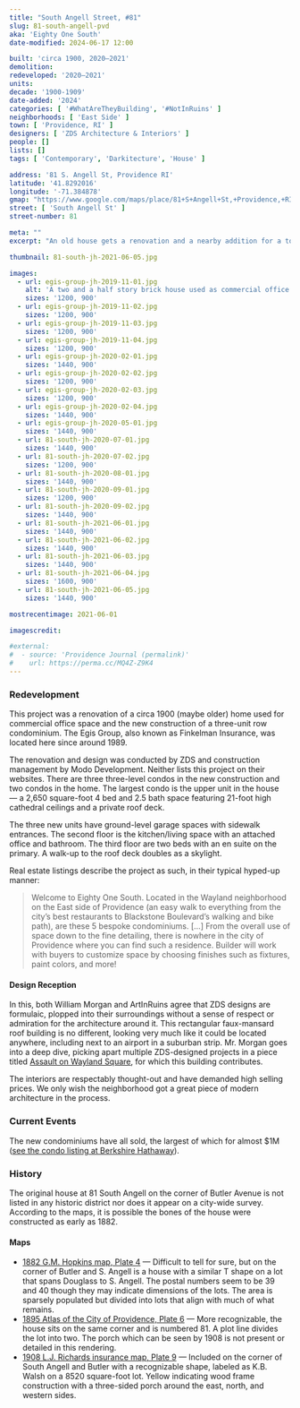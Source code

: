 ```yaml
---
title: "South Angell Street, #81"
slug: 81-south-angell-pvd
aka: 'Eighty One South'
date-modified: 2024-06-17 12:00

built: 'circa 1900, 2020–2021'
demolition:
redeveloped: '2020–2021'
units:
decade: '1900-1909'
date-added: '2024'
categories: [ '#WhatAreTheyBuilding', '#NotInRuins' ]
neighborhoods: [ 'East Side' ]
town: [ 'Providence, RI' ]
designers: [ 'ZDS Architecture & Interiors' ]
people: []
lists: []
tags: [ 'Contemporary', 'Darkitecture', 'House' ]

address: '81 S. Angell St, Providence RI'
latitude: '41.8292016'
longitude: '-71.384878'
gmap: "https://www.google.com/maps/place/81+S+Angell+St,+Providence,+RI+02906/@41.8292016,-71.384878,17z/data=!4m6!3m5!1s0x89e4452c838877cd:0xee1e4f0e372855e8!8m2!3d41.8291977!4d-71.384878!16s%2Fg%2F11c21sqw_q?entry=ttu"
street: [ 'South Angell St' ]
street-number: 81

meta: ""
excerpt: "An old house gets a renovation and a nearby addition for a total of five new “luxury” condominium units"

thumbnail: 81-south-jh-2021-06-05.jpg

images:
  - url: egis-group-jh-2019-11-01.jpg
    alt: 'A two and a half story brick house used as commercial office space converted to condominium units with small contemprary-styled additions to the structure. On the same lot a new three-story building was added in a contemporary style. The building is boxy and rectangular, with a flat parapet hiding roof decks and HVAC equipment. Most of the exterior is finished in brick and tghe rest os covered in the same dark metallic-like cladding as the renovated house next door.'
    sizes: '1200, 900'
  - url: egis-group-jh-2019-11-02.jpg
    sizes: '1200, 900'
  - url: egis-group-jh-2019-11-03.jpg
    sizes: '1200, 900'
  - url: egis-group-jh-2019-11-04.jpg
    sizes: '1200, 900'
  - url: egis-group-jh-2020-02-01.jpg
    sizes: '1440, 900'
  - url: egis-group-jh-2020-02-02.jpg
    sizes: '1200, 900'
  - url: egis-group-jh-2020-02-03.jpg
    sizes: '1200, 900'
  - url: egis-group-jh-2020-02-04.jpg
    sizes: '1440, 900'
  - url: egis-group-jh-2020-05-01.jpg
    sizes: '1440, 900'
  - url: 81-south-jh-2020-07-01.jpg
    sizes: '1440, 900'
  - url: 81-south-jh-2020-07-02.jpg
    sizes: '1200, 900'
  - url: 81-south-jh-2020-08-01.jpg
    sizes: '1440, 900'
  - url: 81-south-jh-2020-09-01.jpg
    sizes: '1200, 900'
  - url: 81-south-jh-2020-09-02.jpg
    sizes: '1440, 900'
  - url: 81-south-jh-2021-06-01.jpg
    sizes: '1440, 900'
  - url: 81-south-jh-2021-06-02.jpg
    sizes: '1440, 900'
  - url: 81-south-jh-2021-06-03.jpg
    sizes: '1440, 900'
  - url: 81-south-jh-2021-06-04.jpg
    sizes: '1600, 900'
  - url: 81-south-jh-2021-06-05.jpg
    sizes: '1440, 900'

mostrecentimage: 2021-06-01

imagescredit:

#external:
#  - source: 'Providence Journal (permalink)'
#    url: https://perma.cc/MQ4Z-Z9K4
---
```


### Redevelopment

This project was a renovation of a circa 1900 (maybe older) home used for commercial office space and the new construction of a three-unit row condominium. The Egis Group, also known as Finkelman Insurance, was located here since around 1989.

The renovation and design was conducted by ZDS and construction management by Modo Development. Neither lists this project on their websites. There are three three-level condos in the new construction and two condos in the home. The largest condo is the upper unit in the house — a 2,650 square-foot 4 bed and 2.5 bath space featuring 21-foot high cathedral ceilings and a private roof deck.

The three new units have ground-level garage spaces with sidewalk entrances. The second floor is the kitchen/living space with an attached office and bathroom. The third floor are two beds with an en suite on the primary. A walk-up to the roof deck doubles as a skylight.

Real estate listings describe the project as such, in their typical hyped-up manner:

> Welcome to Eighty One South. Located in the Wayland neighborhood on the East side of Providence (an easy walk to everything from the city’s best restaurants to Blackstone Boulevard’s walking and bike path), are these 5 bespoke condominiums. […] From the overall use of space down to the fine detailing, there is nowhere in the city of Providence where you can find such a residence. Builder will work with buyers to customize space by choosing finishes such as fixtures, paint colors, and more!

#### Design Reception

In this, both William Morgan and ArtInRuins agree that ZDS designs are formulaic, plopped into their surroundings without a sense of respect or admiration for the architecture around it. This rectangular faux-mansard roof building is no different, looking very much like it could be located anywhere, including next to an airport in a suburban strip. Mr. Morgan goes into a deep dive, picking apart multiple ZDS-designed projects in a piece titled [Assault on Wayland Square](https://www.golocalprov.com/business/assault-on-wayland-square-architecture-critic-will-morgan), for which this building contributes.

The interiors are respectably thought-out and have demanded high selling prices. We only wish the neighborhood got a great piece of modern architecture in the process.


### Current Events

The new condominiums have all sold, the largest of which for almost $1M ([see the condo listing at Berkshire Hathaway](https://www.bhhsneproperties.com/condominium/ris/1278092/81-south-angell-street-5-providence-ri-02906)).


### History

The original house at 81 South Angell on the corner of Butler Avenue is not listed in any historic district nor does it appear on a city-wide survey. According to the maps, it is possible the bones of the house were constructed as early as 1882.

#### Maps

+ [1882 G.M. Hopkins map, Plate 4](https://t93c12bb2a2098924.starter1ua.preservica.com/uncategorized/IO_fd7e1526-541f-421e-b01a-222692f9f7ce/) — Difficult to tell for sure, but on the corner of Butler and S. Angell is a house with a similar T shape on a lot that spans Douglass to S. Angell. The postal numbers seem to be 39 and 40 though they may indicate dimensions of the lots. The area is sparsely populated but divided into lots that align with much of what remains.
+ [1895 Atlas of the City of Providence, Plate 6](https://t93c12bb2a2098924.starter1ua.preservica.com/uncategorized/IO_0b78f147-106d-4074-bb98-599d93c6bad3/) — More recognizable, the house sits on the same corner and is numbered 81. A plot line divides the lot into two. The porch which can be seen by 1908 is not present or detailed in this rendering.
+ [1908 L.J. Richards insurance map, Plate 9](https://t93c12bb2a2098924.starter1ua.preservica.com/uncategorized/IO_32610679-7e58-410d-b88c-f46b5126eb80/) — Included on the corner of South Angell and Butler with a recognizable shape, labeled as K.B. Walsh on a 8520 square-foot lot. Yellow indicating wood frame construction with a three-sided porch around the east, north, and western sides.
